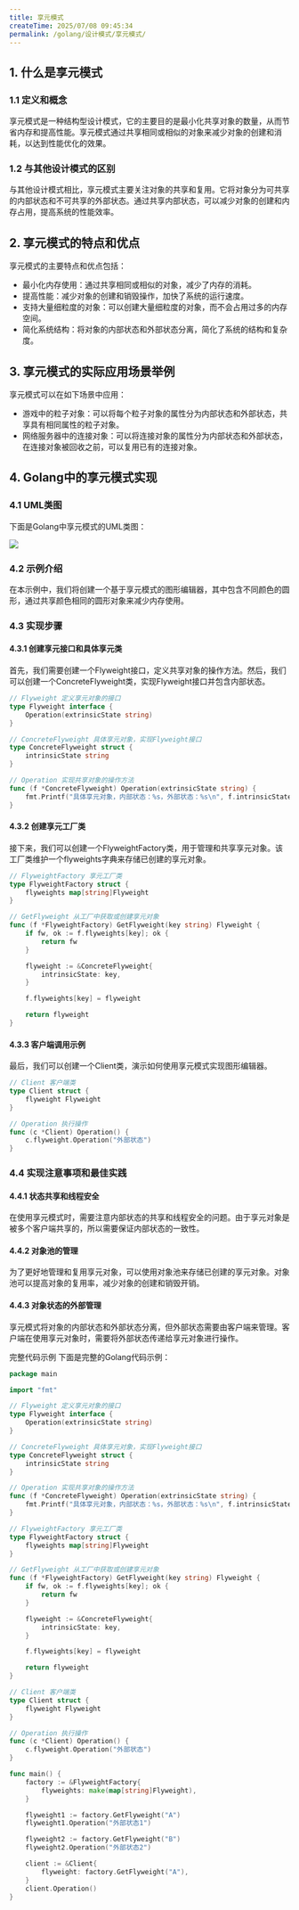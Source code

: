 ```yaml
---
title: 享元模式
createTime: 2025/07/08 09:45:34
permalink: /golang/设计模式/享元模式/
---
```

## 1. 什么是享元模式
### 1.1 定义和概念
享元模式是一种结构型设计模式，它的主要目的是最小化共享对象的数量，从而节省内存和提高性能。享元模式通过共享相同或相似的对象来减少对象的创建和消耗，以达到性能优化的效果。

### 1.2 与其他设计模式的区别
与其他设计模式相比，享元模式主要关注对象的共享和复用。它将对象分为可共享的内部状态和不可共享的外部状态。通过共享内部状态，可以减少对象的创建和内存占用，提高系统的性能效率。

## 2. 享元模式的特点和优点
享元模式的主要特点和优点包括：

- 最小化内存使用：通过共享相同或相似的对象，减少了内存的消耗。
- 提高性能：减少对象的创建和销毁操作，加快了系统的运行速度。
- 支持大量细粒度的对象：可以创建大量细粒度的对象，而不会占用过多的内存空间。
- 简化系统结构：将对象的内部状态和外部状态分离，简化了系统的结构和复杂度。
## 3. 享元模式的实际应用场景举例
享元模式可以在如下场景中应用：

- 游戏中的粒子对象：可以将每个粒子对象的属性分为内部状态和外部状态，共享具有相同属性的粒子对象。
- 网络服务器中的连接对象：可以将连接对象的属性分为内部状态和外部状态，在连接对象被回收之前，可以复用已有的连接对象。
## 4. Golang中的享元模式实现
### 4.1 UML类图
下面是Golang中享元模式的UML类图：

![](./img/6-1.png)

### 4.2 示例介绍
在本示例中，我们将创建一个基于享元模式的图形编辑器，其中包含不同颜色的圆形，通过共享颜色相同的圆形对象来减少内存使用。

### 4.3 实现步骤
#### 4.3.1 创建享元接口和具体享元类
首先，我们需要创建一个Flyweight接口，定义共享对象的操作方法。然后，我们可以创建一个ConcreteFlyweight类，实现Flyweight接口并包含内部状态。
```go
// Flyweight 定义享元对象的接口
type Flyweight interface {
    Operation(extrinsicState string)
}

// ConcreteFlyweight 具体享元对象，实现Flyweight接口
type ConcreteFlyweight struct {
    intrinsicState string
}

// Operation 实现共享对象的操作方法
func (f *ConcreteFlyweight) Operation(extrinsicState string) {
    fmt.Printf("具体享元对象，内部状态：%s，外部状态：%s\n", f.intrinsicState, extrinsicState)
}
```
#### 4.3.2 创建享元工厂类
接下来，我们可以创建一个FlyweightFactory类，用于管理和共享享元对象。该工厂类维护一个flyweights字典来存储已创建的享元对象。
```go
// FlyweightFactory 享元工厂类
type FlyweightFactory struct {
    flyweights map[string]Flyweight
}

// GetFlyweight 从工厂中获取或创建享元对象
func (f *FlyweightFactory) GetFlyweight(key string) Flyweight {
    if fw, ok := f.flyweights[key]; ok {
        return fw
    }

    flyweight := &ConcreteFlyweight{
        intrinsicState: key,
    }

    f.flyweights[key] = flyweight

    return flyweight
}
```
#### 4.3.3 客户端调用示例
最后，我们可以创建一个Client类，演示如何使用享元模式实现图形编辑器。
```go
// Client 客户端类
type Client struct {
    flyweight Flyweight
}

// Operation 执行操作
func (c *Client) Operation() {
    c.flyweight.Operation("外部状态")
}
```
### 4.4 实现注意事项和最佳实践
#### 4.4.1 状态共享和线程安全
在使用享元模式时，需要注意内部状态的共享和线程安全的问题。由于享元对象是被多个客户端共享的，所以需要保证内部状态的一致性。

#### 4.4.2 对象池的管理
为了更好地管理和复用享元对象，可以使用对象池来存储已创建的享元对象。对象池可以提高对象的复用率，减少对象的创建和销毁开销。

#### 4.4.3 对象状态的外部管理
享元模式将对象的内部状态和外部状态分离，但外部状态需要由客户端来管理。客户端在使用享元对象时，需要将外部状态传递给享元对象进行操作。

完整代码示例
下面是完整的Golang代码示例：
```go
package main

import "fmt"

// Flyweight 定义享元对象的接口
type Flyweight interface {
    Operation(extrinsicState string)
}

// ConcreteFlyweight 具体享元对象，实现Flyweight接口
type ConcreteFlyweight struct {
    intrinsicState string
}

// Operation 实现共享对象的操作方法
func (f *ConcreteFlyweight) Operation(extrinsicState string) {
    fmt.Printf("具体享元对象，内部状态：%s，外部状态：%s\n", f.intrinsicState, extrinsicState)
}

// FlyweightFactory 享元工厂类
type FlyweightFactory struct {
    flyweights map[string]Flyweight
}

// GetFlyweight 从工厂中获取或创建享元对象
func (f *FlyweightFactory) GetFlyweight(key string) Flyweight {
    if fw, ok := f.flyweights[key]; ok {
        return fw
    }

    flyweight := &ConcreteFlyweight{
        intrinsicState: key,
    }

    f.flyweights[key] = flyweight

    return flyweight
}

// Client 客户端类
type Client struct {
    flyweight Flyweight
}

// Operation 执行操作
func (c *Client) Operation() {
    c.flyweight.Operation("外部状态")
}

func main() {
    factory := &FlyweightFactory{
        flyweights: make(map[string]Flyweight),
    }

    flyweight1 := factory.GetFlyweight("A")
    flyweight1.Operation("外部状态1")

    flyweight2 := factory.GetFlyweight("B")
    flyweight2.Operation("外部状态2")

    client := &Client{
        flyweight: factory.GetFlyweight("A"),
    }
    client.Operation()
}

```